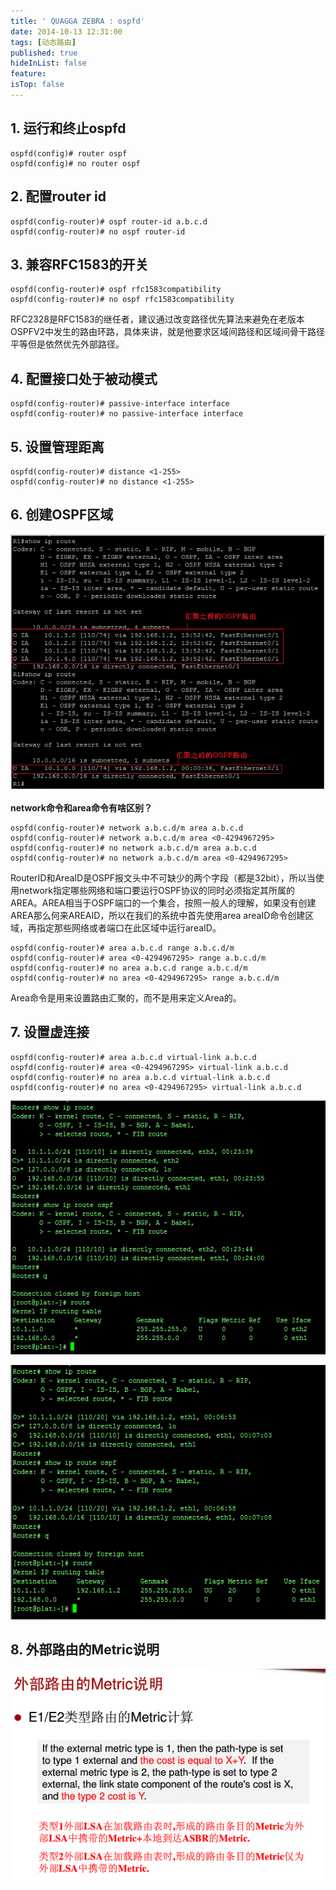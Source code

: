 ```yaml
---
title: ' QUAGGA ZEBRA : ospfd'
date: 2014-10-13 12:31:00
tags: [动态路由]
published: true
hideInList: false
feature: 
isTop: false
---
```


## 1. 运行和终止ospfd

```
ospfd(config)# router ospf
ospfd(config)# no router ospf
```

## 2. 配置router id

```
ospfd(config-router)# ospf router-id a.b.c.d
ospfd(config-router)# no ospf router-id
```

## 3. 兼容RFC1583的开关

```
ospfd(config-router)# ospf rfc1583compatibility
ospfd(config-router)# no ospf rfc1583compatibility
```

RFC2328是RFC1583的继任者，建议通过改变路径优先算法来避免在老版本OSPFV2中发生的路由环路，具体来讲，就是他要求区域间路径和区域间骨干路径平等但是依然优先外部路径。

## 4. 配置接口处于被动模式

```
ospfd(config-router)# passive-interface interface
ospfd(config-router)# no passive-interface interface
```

## 5. 设置管理距离

```
ospfd(config-router)# distance <1-255> 
ospfd(config-router)# no distance <1-255>
```

## 6. 创建OSPF区域
![ospf](./images/1617148712508.png)

**network命令和area命令有啥区别？**

```
ospfd(config-router)# network a.b.c.d/m area a.b.c.d
ospfd(config-router)# network a.b.c.d/m area <0-4294967295>
ospfd(config-router)# no network a.b.c.d/m area a.b.c.d
ospfd(config-router)# no network a.b.c.d/m area <0-4294967295>
```

RouterID和AreaID是OSPF报文头中不可缺少的两个字段（都是32bit），所以当使用network指定哪些网络和端口要运行OSPF协议的同时必须指定其所属的AREA。AREA相当于OSPF端口的一个集合，按照一般人的理解，如果没有创建AREA那么何来AREAID，所以在我们的系统中首先使用area areaID命令创建区域，再指定那些网络或者端口在此区域中运行areaID。

```
ospfd(config-router)# area a.b.c.d range a.b.c.d/m
ospfd(config-router)# area <0-4294967295> range a.b.c.d/m
ospfd(config-router)# no area a.b.c.d range a.b.c.d/m
ospfd(config-router)# no area <0-4294967295> range a.b.c.d/m
```

Area命令是用来设置路由汇聚的，而不是用来定义Area的。

## 7. 设置虚连接

```
ospfd(config-router)# area a.b.c.d virtual-link a.b.c.d
ospfd(config-router)# area <0-4294967295> virtual-link a.b.c.d
ospfd(config-router)# no area a.b.c.d virtual-link a.b.c.d
ospfd(config-router)# no area <0-4294967295> virtual-link a.b.c.d
```

![enter description here](./images/1617148778812.png)

![enter description here](./images/1617148793821.png)

## 8. 外部路由的Metric说明

![enter description here](./images/1617148921184.png)

